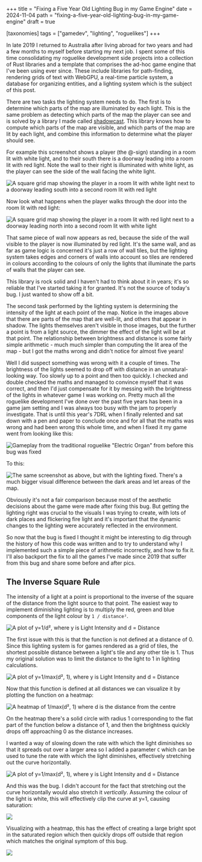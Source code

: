 +++
title = "Fixing a Five Year Old Lighting Bug in my Game Engine"
date = 2024-11-04
path = "fixing-a-five-year-old-lighting-bug-in-my-game-engine"
draft = true

[taxonomies]
tags = ["gamedev", "lighting", "roguelikes"]
+++

In late 2019 I returned to Australia after living abroad for two years and had
a few months to myself before starting my next job. I spent some of this
time consolidating my roguelike development side projects into a collection of Rust
libraries and a template that comprises the ad-hoc game engine that I've
been using ever since. These include libraries for path-finding, rendering grids
of text with WebGPU, a real-time particle system, a database for organizing
entities, and a lighting system which is the subject of this post.

There are two tasks the lighting system needs to do. The first is to determine
which parts of the map are illuminated by each light. This is the same problem
as detecting which parts of the map the player can see and is solved by a
library I made called [shadowcast](https://github.com/gridbugs/shadowcast).
This library knows how to compute which parts of the map are visible, and which
parts of the map are lit by each light, and combine this information to
determine what the player should see.

For example this screenshot shows a player (the @-sign) standing in a room lit with white
light, and to their south there is a doorway leading into a room lit with red
light. Note the wall to their right is illuminated with white light, as the
player can see the side of the wall facing the white light.

![A square grid map showing the player in a room lit with white light next to a
doorway leading south into a second room lit with red light](shadowcast-demo1.png)

Now look what happens when the player walks through the door into the room lit
with red light:

![A square grid map showing the player in a room lit with red light next to a
doorway leading north into a second room lit with white light](shadowcast-demo2.png)

That same piece of wall now appears as red, because the side of the wall visible
to the player is now illuminated by red light. It's the same wall, and as far as
game logic is concerned it's just a row of wall tiles, but the lighting system
takes edges and corners of walls into account so tiles are rendered in colours
according to the colours of only the lights that illuminate the parts of walls
that the player can see.

This library is rock solid and I haven't had to think about it in years; it's so
reliable that I've started taking it for granted. It's
not the source of today's bug. I just wanted to show off a bit.

The second task performed by the lighting system is determining the intensity of
the light at each point of the map. Notice in the images above that there are
parts of the map that are well-lit, and others that appear in shadow. The lights
themselves aren't visible in those images, but the further a point is from a
light source, the dimmer the effect of the light will be at that point. The
relationship between brightness and distance is some fairly simple arithmetic -
much much simpler than computing the lit area of the map - but I got the maths
wrong and didn't notice for almost five years!

Well I did suspect something was wrong with it a couple of times. The brightness
of the lights seemed to drop off with distance in an unnatural-looking way. Too
slowly up to a point and then too quickly. I checked and double checked the
maths and managed to convince myself that it was correct, and then I'd just
compensate for it by messing with the brightness of the lights in whatever game
I was working on. Pretty much all the roguelike development I've done over the
past five years has been in a game jam setting and I was always too busy with
the jam to properly investigate. That is until this year's 7DRL when I finally
relented and sat down with a pen and paper to conclude once and for all that
the maths was wrong and had been wrong this whole time, and when I fixed it my
game went from looking like this:

![Gameplay from the traditional roguelike "Electric Organ" from before this bug
was fixed](electric-organ-bad.png)

To this:

![The same screenshot as above, but with the lighting fixed. There's a much
bigger visual difference between the dark areas and let areas of the map.](electric-organ-good.png)

Obviously it's not a fair comparison because most of the aesthetic decisions
about the game were made after fixing this bug. But getting the lighting right
was crucial to the visuals I was trying to create, with
lots of dark places and flickering fire light and it's important that the
dynamic changes to the lighting were accurately reflected in the environment.

So now that the bug is fixed I thought it might be interesting to dig through
the history of how this code was written and to try to understand why I
implemented such a simple piece of arithmetic incorrectly, and how to fix it.
I'll also backport the fix to all the games I've made since 2019 that suffer
from this bug and share some before and after pics.

## The Inverse Square Rule

The intensity of a light at a point is proportional to the inverse of the
square of the distance from the light source to that point. The easiest way to
implement diminishing lighting is to multiply the red, green and blue components
of the light colour by `1 / distance²`.

![A plot of y=1/d², where y is Light Intensity and d = Distance](plot1.png)

The first issue with this is that the function is not defined at a distance of
0. Since this lighting system is for games rendered as a grid of tiles, the
shortest possible distance between a light's tile and any other tile is 1. Thus
my original solution was to limit the distance to the light to 1 in lighting
calculations.

![A plot of y=1/max(d², 1), where y is Light Intensity and d = Distance](plot2.png)

Now that this function is defined at all distances we can visualize it by
plotting the function on a heatmap:

![A heatmap of 1/max(d², 1) where d is the distance from the centre](map1.png)

On the heatmap there's a solid circle with radius 1 corresponding to the flat
part of the function below a distance of 1, and then the brightness quickly
drops off approaching 0 as the distance increases.

I wanted a way of slowing down the rate with which the light diminishes so that
it spreads out over a larger area so I added a parameter `C` which can be used
to tune the rate with which the light diminishes, effectively stretching out the
curve horizontally.

![A plot of y=1/max(d², 1), where y is Light Intensity and d = Distance](plot3.png)

And this was the bug. I didn't account for the fact that stretching out the
curve horizontally would also stretch it _vertically_. Assuming the colour of
the light is white, this will effectively clip the curve at y=1, causing
saturation:

![](plot4.png)

Visualizing with a heatmap, this has the effect of creating a large bright spot
in the saturated region which then quickly drops off outside that region which
matches the original symptom of this bug.

![](map2.png)
